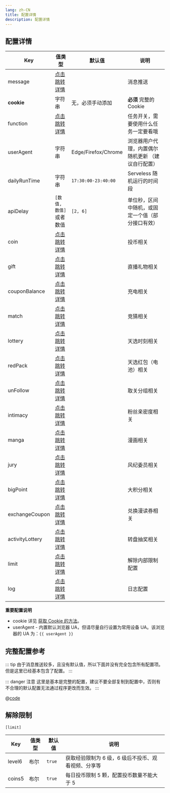 ```yaml
---
lang: zh-CN
title: 配置详情
description: 配置详情
---
```


## 配置详情

| Key             | 值类型                                | 默认值              | 说明                                              |
| --------------- | ------------------------------------- | ------------------- | ------------------------------------------------- |
| message         | [点击跳转详情](./message.md)          |                     | 消息推送                                          |
| **cookie**      | 字符串                                | 无，必须手动添加    | **必须** 完整的 Cookie                            |
| function        | [点击跳转详情](./func.md)             |                     | 任务开关，需要使用什么任务一定要看哦              |
| userAgent       | 字符串                                | Edge/Firefox/Chrome | 浏览器用户代理，内置偶尔随机更新 （建议自行配置） |
| dailyRunTime    | 字符串                                | `17:30:00-23:40:00` | Serveless 随机运行的时间段                        |
| apiDelay        | `[数值, 数值]`或者数值                | `[2, 6]`            | 单位秒，区间中随机，或固定一个值（部分接口有效）  |
| coin            | [点击跳转详情](./func.md#投币)        |                     | 投币相关                                          |
| gift            | [点击跳转详情](./func.md#直播间礼物)  |                     | 直播礼物相关                                      |
| couponBalance   | [点击跳转详情](./func.md#使用-b-币券) |                     | 充电相关                                          |
| match           | [点击跳转详情](./func.md#竞猜)        |                     | 竞猜相关                                          |
| lottery         | [点击跳转详情](./func.md#天选时刻)    |                     | 天选时刻相关                                      |
| redPack         | [点击跳转详情](./func.md#天选红包)    |                     | 天选红包（电池）相关                              |
| unFollow        | [点击跳转详情](./func.md#取关分组)    |                     | 取关分组相关                                      |
| intimacy        | [点击跳转详情](./func.md#粉丝亲密度)  |                     | 粉丝亲密度相关                                    |
| manga           | [点击跳转详情](./func.md#漫画任务)    |                     | 漫画相关                                          |
| jury            | [点击跳转详情](./func.md#风纪委员)    |                     | 风纪委员相关                                      |
| bigPoint        | [点击跳转详情](./func.md#大积分)      |                     | 大积分相关                                        |
| exchangeCoupon  | [点击跳转详情](./func.md#兑换漫读券)  |                     | 兑换漫读券相关                                    |
| activityLottery | [点击跳转详情](./func.md#转盘抽奖)    |                     | 转盘抽奖相关                                      |
| limit           | [点击跳转详情](#解除限制)             |                     | 解除内部限制配置                                  |
| log             | [点击跳转详情](./logger.md)           |                     | 日志配置                                          |

**重要配置说明**

- cookie 详见 [获取 Cookie 的方法](./get_value.md)。
- userAgent - 内置默认浏览器 UA，但请尽量自行设置为常用设备 UA。该浏览器的 UA 为：<code>{{ userAgent }}</code>

## 完整配置参考

::: tip
由于消息推送较多，且没有默认值，所以下面并没有完全包含所有配置项。但是这里已经基本包含了配置。
:::

::: danger 注意
这里是基本是完整的配置，建议不要全部复制到配置中，否则有不合理的默认配置无法通过程序更改而生效。
:::

@[code](./all_all.json5)

<script setup>
import { ref, onMounted } from "vue";

const userAgent = ref('');

onMounted(() => {
  userAgent.value = navigator.userAgent;
});
</script>

## 解除限制

`[limit]`

| Key    | 值类型 | 默认值 | 说明                                                |
| ------ | ------ | ------ | --------------------------------------------------- |
| level6 | 布尔   | `true` | 获取经验限制为 6 级，6 级后不投币、观看视频、分享等 |
| coins5 | 布尔   | `true` | 每日投币限制 5 颗，配置投币数量不能大于 5           |
